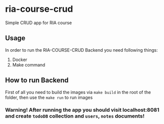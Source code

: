 # ria-course-crud
Simple CRUD app for RIA course

## Usage
In order to run the RIA-COURSE-CRUD Backend you need following things:
1. Docker
1. Make command

## How to run Backend
First of all you need to build the images via `make build` in the root of the folder, then use the `make run` to run images

### Warning! After running the app you should visit localhost:8081 and create `todoDB` collection and `users`, `notes` documents!
